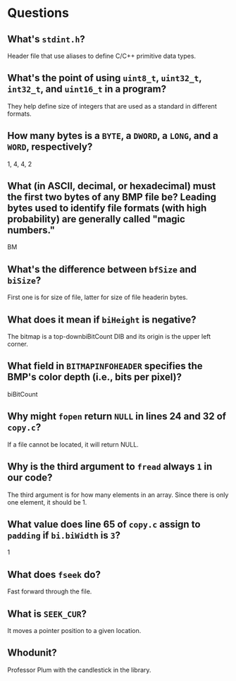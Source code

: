 # Questions

## What's `stdint.h`?

Header file that use aliases to define C/C++ primitive data types.

## What's the point of using `uint8_t`, `uint32_t`, `int32_t`, and `uint16_t` in a program?

They help define size of integers that are used as a standard in different formats.

## How many bytes is a `BYTE`, a `DWORD`, a `LONG`, and a `WORD`, respectively?

1, 4, 4, 2

## What (in ASCII, decimal, or hexadecimal) must the first two bytes of any BMP file be? Leading bytes used to identify file formats (with high probability) are generally called "magic numbers."

BM

## What's the difference between `bfSize` and `biSize`?

First one is for size of file, latter for size of file headerin bytes.

## What does it mean if `biHeight` is negative?

The bitmap is a top-downbiBitCount DIB and its origin is the upper left corner.

## What field in `BITMAPINFOHEADER` specifies the BMP's color depth (i.e., bits per pixel)?

biBitCount

## Why might `fopen` return `NULL` in lines 24 and 32 of `copy.c`?

If a file cannot be located, it will return NULL.

## Why is the third argument to `fread` always `1` in our code?

The third argument is for how many elements in an array.
Since there is only one element, it should be 1.

## What value does line 65 of `copy.c` assign to `padding` if `bi.biWidth` is `3`?

1

## What does `fseek` do?

Fast forward through the file.

## What is `SEEK_CUR`?

It moves a pointer position to a given location.

## Whodunit?

Professor Plum with the candlestick in the library.
